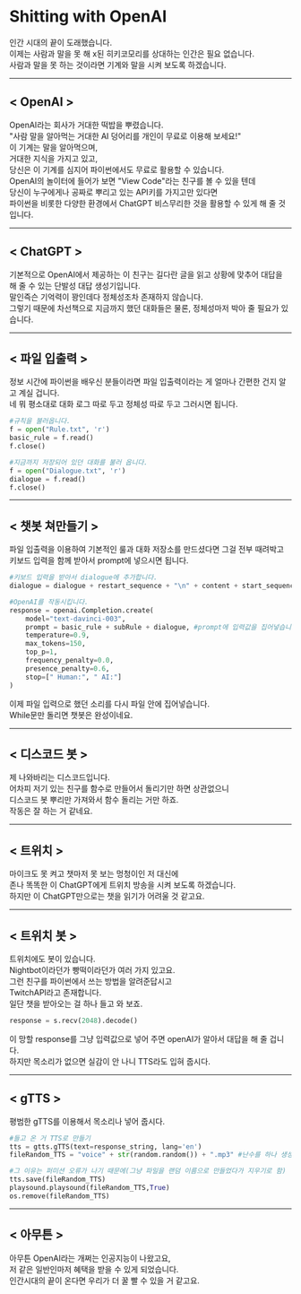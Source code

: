 # Shitting with OpenAI  
인간 시대의 끝이 도래했습니다.  
이제는 사람과 말을 못 해 x된 히키코모리를 상대하는 인간은 필요 없습니다.  
사람과 말을 못 하는 것이라면 기계와 말을 시켜 보도록 하겠습니다.

---

## < OpenAI >
OpenAI라는 회사가 거대한 떡밥을 뿌렸습니다.  
"사람 말을 알아먹는 거대한 AI 덩어리를 개인이 무료로 이용해 보세요!"  
이 기계는 말을 알아먹으며,  
거대한 지식을 가지고 있고,  
당신은 이 기계를 심지어 파이썬에서도 무료로 활용할 수 있습니다.  
OpenAI의 놀이터에 들어가 보면 "View Code"라는 친구를 볼 수 있을 텐데  
당신이 누구에게나 공짜로 뿌리고 있는 API키를 가지고만 있다면  
파이썬을 비롯한 다양한 환경에서 ChatGPT 비스무리한 것을 활용할 수 있게 해 줄 것입니다.  

---

## < ChatGPT >
기본적으로 OpenAI에서 제공하는 이 친구는 길다란 글을 읽고 상황에 맞추어 대답을 해 줄 수 있는 단발성 대답 생성기입니다.  
말인즉슨 기억력이 꽝인데다 정체성조차 존재하지 않습니다.  
그렇기 때문에 차선책으로 지금까지 했던 대화들은 물론, 정체성마저 박아 줄 필요가 있습니다.  

---

## < 파일 입출력 >
정보 시간에 파이썬을 배우신 분들이라면 파일 입출력이라는 게 얼마나 간편한 건지 알고 계실 겁니다.  
네 뭐 평소대로 대화 로그 따로 두고 정체성 따로 두고 그러시면 됩니다.  

```python
#규칙을 불러옵니다.
f = open("Rule.txt", 'r')
basic_rule = f.read()
f.close()

#지금까지 저장되어 있던 대화를 불러 옵니다.
f = open("Dialogue.txt", 'r')
dialogue = f.read()
f.close()
```

---

## < 챗봇 쳐만들기 >
파일 입출력을 이용하여 기본적인 룰과 대화 저장소를 만드셨다면
그걸 전부 때려박고 키보드 입력을 함께 받아서 prompt에 넣으시면 됩니다.

```python
#키보드 입력을 받아서 dialogue에 추가합니다.
dialogue = dialogue + restart_sequence + "\n" + content + start_sequence

#OpenAI를 작동시킵니다.
response = openai.Completion.create(
    model="text-davinci-003",
    prompt = basic_rule + subRule + dialogue, #prompt에 입력값을 집어넣습니다.
    temperature=0.9,
    max_tokens=150,
    top_p=1,
    frequency_penalty=0.0,
    presence_penalty=0.6,
    stop=[" Human:", " AI:"]
)
```

이제 파일 입력으로 했던 소리를 다시 파일 안에 집어넣습니다.  
While문만 돌리면 챗봇은 완성이네요.  

---

## < 디스코드 봇 >
제 나와바리는 디스코드입니다.  
어차피 저기 있는 친구를 함수로 만들어서 돌리기만 하면 상관없으니  
디스코드 봇 뿌리만 가져와서 함수 돌리는 거만 하죠.  
작동은 잘 하는 거 같네요.  

---

## < 트위치 >
마이크도 못 켜고 챗마저 못 보는 멍청이인 저 대신에  
존나 똑똑한 이 ChatGPT에게 트위치 방송을 시켜 보도록 하겠습니다.  
하지만 이 ChatGPT만으로는 챗을 읽기가 어려울 것 같고요.  

---

## < 트위치 봇 >
트위치에도 봇이 있습니다.  
Nightbot이라던가 빵떡이라던가 여러 가지 있고요.  
그런 친구를 파이썬에서 쓰는 방법을 알려준답시고  
TwitchAPI라고 존재합니다.  
일단 챗을 받아오는 걸 하나 들고 와 보죠.  

```python
response = s.recv(2048).decode()
```

이 망할 response를 그냥 입력값으로 넣어 주면 openAI가 알아서 대답을 해 줄 겁니다.  
하지만 목소리가 없으면 실감이 안 나니 TTS라도 입혀 줍시다.  

---

## < gTTS >
평범한 gTTS를 이용해서 목소리나 넣어 줍시다.  
```python
#들고 온 거 TTS로 만들기
tts = gtts.gTTS(text=response_string, lang='en')
fileRandom_TTS = "voice" + str(random.random()) + ".mp3" #난수를 하나 생성

#그 이유는 퍼미션 오류가 나기 때문에(그냥 파일을 랜덤 이름으로 만들었다가 지우기로 함)
tts.save(fileRandom_TTS)
playsound.playsound(fileRandom_TTS,True)
os.remove(fileRandom_TTS)
```

---

## < 아무튼 >
아무튼 OpenAI라는 개쩌는 인공지능이 나왔고요,  
저 같은 일반인마저 혜택을 받을 수 있게 되었습니다.  
인간시대의 끝이 온다면 우리가 더 꿀 빨 수 있을 거 같고요.